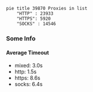 
```mermaid
pie title 39870 Proxies in list
    "HTTP" : 23933
    "HTTPS": 5920
    "SOCKS" : 14546
```

### Some Info
#### Average Timeout

- mixed: 3.0s
- http: 1.5s
- https: 8.6s
- socks: 6.4s